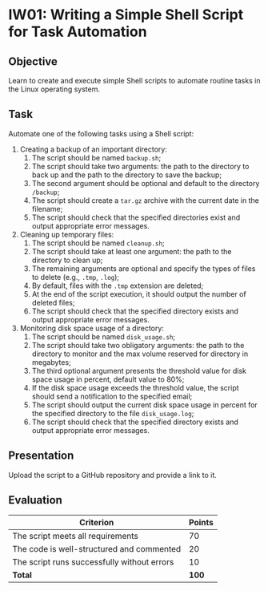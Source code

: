 # IW01: Writing a Simple Shell Script for Task Automation

## Objective

Learn to create and execute simple Shell scripts to automate routine tasks in the Linux operating system.

## Task

Automate one of the following tasks using a Shell script:

1. Creating a backup of an important directory:
   1. The script should be named `backup.sh`;
   2. The script should take two arguments: the path to the directory to back up and the path to the directory to save the backup;
   3. The second argument should be optional and default to the directory `/backup`;
   4. The script should create a `tar.gz` archive with the current date in the filename;
   5. The script should check that the specified directories exist and output appropriate error messages.
2. Cleaning up temporary files:
   1. The script should be named `cleanup.sh`;
   2. The script should take at least one argument: the path to the directory to clean up;
   3. The remaining arguments are optional and specify the types of files to delete (e.g., `.tmp`, `.log`);
   4. By default, files with the `.tmp` extension are deleted;
   5. At the end of the script execution, it should output the number of deleted files;
   6. The script should check that the specified directory exists and output appropriate error messages.
3. Monitoring disk space usage of a directory:
   1. The script should be named `disk_usage.sh`;
   2. The script should take two obligatory arguments: the path to the directory to monitor and the max volume reserved for directory in megabytes;
   3. The third optional argument presents the threshold value for disk space usage in percent, default value to 80%;
   4. If the disk space usage exceeds the threshold value, the script should send a notification to the specified email;
   5. The script should output the current disk space usage in percent for the specified directory to the file `disk_usage.log`;
   6. The script should check that the specified directory exists and output appropriate error messages.

## Presentation

Upload the script to a GitHub repository and provide a link to it.

## Evaluation

| Criterion                                   | Points  |
| ------------------------------------------- | ------- |
| The script meets all requirements           | 70      |
| The code is well-structured and commented   | 20      |
| The script runs successfully without errors | 10      |
| **Total**                                   | **100** |
